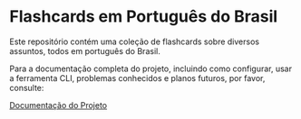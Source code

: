 # Flashcards em Português do Brasil

Este repositório contém uma coleção de flashcards sobre diversos assuntos, todos em português do Brasil.

Para a documentação completa do projeto, incluindo como configurar, usar a ferramenta CLI, problemas conhecidos e planos futuros, por favor, consulte:

[Documentação do Projeto](docs/PROJECT_DOCUMENTATION.md)